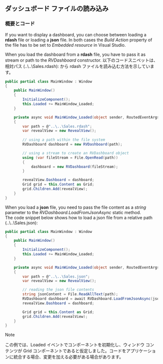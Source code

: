 ## ダッシュボード ファイルの読み込み

### 概要とコード

If you want to display a dashboard, you can choose between loading a __rdash__ file or loading a __json__ file. In both cases the _Build Action_ property of the file has to be set to _Embedded resource_ in Visual Studio.

When you load the dashboard from a __rdash__ file, you have to pass it as stream or path to the _RVDashboard_ constructor.
以下のコードスニペットは、相対パス (..\\..\\Sales.rdash): から rdash ファイルを読み込む方法を示しています。

``` csharp
public partial class MainWindow : Window
{
    public MainWindow()
    {
        InitializeComponent();
        this.Loaded += MainWindow_Loaded;
    }

    private async void MainWindow_Loaded(object sender, RoutedEventArgs e)
    {
        var path = @"..\..\Sales.rdash";
        var revealView = new RevealView();
        
        // using a path within the file system
        RVDashboard dashboard = new RVDashboard(path);

        // using a stream to create an RVDashboard object
        using (var fileStream = File.OpenRead(path))
        {
            dashboard = new RVDashboard(fileStream);
        }

        revealView.Dashboard = dashboard;
        Grid grid = this.Content as Grid;
        grid.Children.Add(revealView);
    }
}
```
When you load a __json__ file, you need to pass the file content as a _string_ parameter to the _RVDashboard.LoadFromJsonAsync_ static method.   
The code snippet below shows how to load a json file from a relative path (..\\..\\Sales.json):
``` csharp
public partial class MainWindow : Window
{
    public MainWindow()
    {
        InitializeComponent();
        this.Loaded += MainWindow_Loaded;
    }

    private async void MainWindow_Loaded(object sender, RoutedEventArgs e)
    {
        var path = @"..\..\Sales.json";
        var revealView = new RevealView();

        // reading the json file contents
        string jsonContent = File.ReadAllText(path);
        RVDashboard dashboard = await RVDashboard.LoadFromJsonAsync(jsonContent);
        revealView.Dashboard = dashboard;

        Grid grid = this.Content as Grid;
        grid.Children.Add(revealView);
    }
}
```
> [!NOTE]
> この例では、Loaded イベントでコンポーネントを初期化し、ウィンドウ コンテンツが Grid コンポーネントであると仮定しました。コードをアプリケーションに統合する場合、変更を加える必要がある場合があります。
